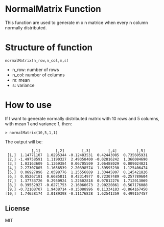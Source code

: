 # NormalMatrix Function

This function are used to generate m x n matrice when every n column normally distributed.

# Structure of function
```
normalMatrix(n_row,n_col,m,s)
```
- n_row: number of rows
- n_col: number of columns
- m: mean
- s: variance

# How to use
If I want to generate normally distributed matrix with 10 rows and 5 columns, with mean 1 and variance 1, then:
```
> normalMatrix(10,5,1,1)
```
The output will be:
```
            [,1]       [,2]        [,3]        [,4]         [,5]
 [1,]  1.14771107  1.0295344 -0.12483531  0.42443085  0.735605931
 [2,] -1.49758591  1.1190327  2.49358400 -0.02816242  1.366084690
 [3,]  1.03163609  1.1369384  0.06705509  3.06488029  0.009024021
 [4,]  2.27307805  1.1656539  2.20398574  1.39595230  1.125406474
 [5,]  0.06927896  2.0598776  1.25556889  1.33445807  0.145421826
 [6,]  0.05267181  0.6685811  0.42314977  0.72307489 -0.257789604
 [7,]  1.37733726  0.2950924  1.22602818  0.97812276  1.712013069
 [8,]  0.39552927 -0.6271753  2.16060673  2.90220861  0.567176088
 [9,] -0.72108707  1.9438714 -0.15088996  0.11334183 -0.864167450
[10,]  1.74638174  3.0189398 -0.11176828  1.62541359  0.499157457
```

License
----
MIT
